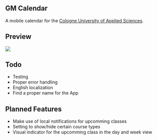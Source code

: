 ## GM Calendar

A mobile calendar for the [Cologne University of Applied Sciences](https://www.fh-koeln.de/en/homepage_26.php).

## Preview
![](https://s3-eu-west-1.amazonaws.com/gmcal/app_preview.gif)

## Todo
- Testing
- Proper error handling
- English localization
- Find a proper name for the App

## Planned Features
- Make use of local notifications for upcomming classes
- Setting to show/hide certain course types
- Visual indicator for the upcomming class in the day and week view
